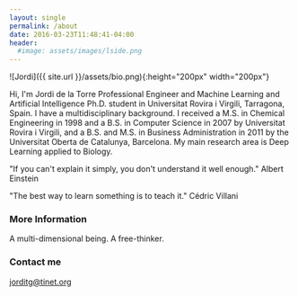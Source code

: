```yaml
---
layout: single
permalink: /about
date: 2016-03-23T11:48:41-04:00
header:
  #image: assets/images/lside.png
---
```


![Jordi]({{ site.url }}/assets/bio.png){:height="200px" width="200px"}

Hi, I'm Jordi de la Torre Professional Engineer and Machine Learning and Artificial Intelligence Ph.D. student in Universitat Rovira i Virgili, Tarragona, Spain. I have a multidisciplinary background. I received a M.S. in Chemical Engineering in 1998 and a B.S. in Computer Science in 2007 by Universitat Rovira i Virgili, and a B.S. and M.S. in Business Administration in 2011 by the Universitat Oberta de Catalunya, Barcelona. My main research area is Deep Learning applied to Biology.

"If you can't explain it simply, you don't understand it well enough."
Albert Einstein

"The best way to learn something is to teach it."
Cédric Villani

### More Information

A multi-dimensional being. A free-thinker.

### Contact me

[jorditg@tinet.org](mailto:jorditg@tinet.org)

